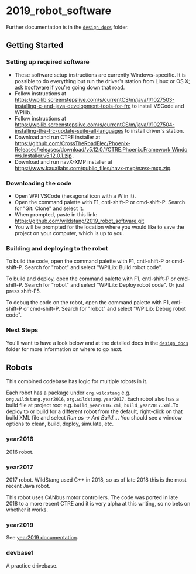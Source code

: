 # 2019_robot_software

Further documentation is in the [`design_docs`](design_docs/) folder.

## Getting Started
### Setting up required software
*  These software setup instructions are currently Windows-specific. It is possible to do everything but run the driver's station from Linux or OS X; ask #software if you're going down that road.
*  Follow instructions at https://wpilib.screenstepslive.com/s/currentCS/m/java/l/1027503-installing-c-and-java-development-tools-for-frc to install VSCode and WPIlib.
*  Follow instructions at https://wpilib.screenstepslive.com/s/currentCS/m/java/l/1027504-installing-the-frc-update-suite-all-languages to install driver's station.
*  Download and run CTRE installer at https://github.com/CrossTheRoadElec/Phoenix-Releases/releases/download/v5.12.0.1/CTRE.Phoenix.Framework.Windows.Installer.v5.12.0.1.zip .
*  Download and run navX-XMP installer at https://www.kauailabs.com/public_files/navx-mxp/navx-mxp.zip. 
### Downloading the code
*  Open WPI VSCode (hexagonal icon with a W in it).
*  Open the command palette with F1, cntl-shift-P or cmd-shift-P. Search for "Git: Clone" and select it.
*  When prompted, paste in this link: https://github.com/wildstang/2019_robot_software.git
*  You will be prompted for the location where you would like to save the project on your computer, which is up to you.
### Building and deploying to the robot
To build the code, open the command palette with F1, cntl-shift-P or cmd-shift-P. Search for "robot" and select "WPILib: Build robot code".

To build and deploy, open the command palette with F1, cntl-shift-P or cmd-shift-P. Search for "robot" and select "WPILib: Deploy robot code". Or just press shift-F5.

To debug the code on the robot, open the command palette with F1, cntl-shift-P or cmd-shift-P. Search for "robot" and select "WPILib: Debug robot code".

### Next Steps
You'll want to have a look below and at the detailed docs in the
[`design_docs`](design_docs/) folder for more information on where to go next.

## Robots
This combined codebase has logic for multiple robots in it. 

Each robot has a package under `org.wildstang` e.g. `org.wildstang.year2016`, `org.wildstang.year2017`. Each robot also has a build file at project root e.g. `build_year2016.xml`, `build_year2017.xml`.To deploy to or build for a different robot from the default, right-click on that build XML file and select *Run as -> Ant Build...*. You should see a window options to clean, build, deploy, simulate, etc.

### year2016
2016 robot.

### year2017
2017 robot. WildStang used C++ in 2018, so as of late 2018 this is the most recent Java robot.

This robot uses CANbus motor controllers. The code was ported in late 2018 to a more recent CTRE and it is very alpha at this writing, so no bets on whether it works.

### year2019
See [year2019 documentation](design_docs/year2019/README.md).

### devbase1
A practice drivebase.
